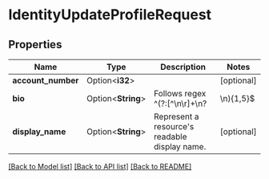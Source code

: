 # IdentityUpdateProfileRequest

## Properties

Name | Type | Description | Notes
------------ | ------------- | ------------- | -------------
**account_number** | Option<**i32**> |  | [optional]
**bio** | Option<**String**> | Follows regex ^(?:[^\\n\\r]+\\n?|\\n){1,5}$ | [optional]
**display_name** | Option<**String**> | Represent a resource's readable display name. | [optional]

[[Back to Model list]](../README.md#documentation-for-models) [[Back to API list]](../README.md#documentation-for-api-endpoints) [[Back to README]](../README.md)


